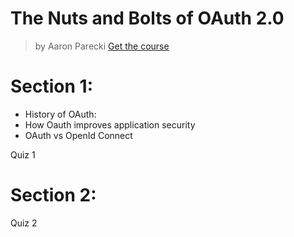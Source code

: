 # The Nuts and Bolts of OAuth 2.0
> by Aaron Parecki
[Get the course](https://www.udemy.com/course/oauth-2-simplified/)



# Section 1:
- History of OAuth:
- How Oauth improves application security 
- OAuth vs OpenId Connect 

Quiz 1

# Section 2: 

Quiz 2 
